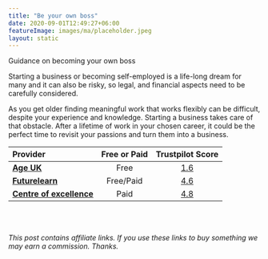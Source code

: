 ```yaml
---
title: "Be your own boss"
date: 2020-09-01T12:49:27+06:00
featureImage: images/ma/placeholder.jpeg
layout: static
---
```


Guidance on becoming your own boss

Starting a business or becoming self-employed is a life-long dream for many and it can also be risky, so legal, and financial aspects need to be carefully considered.

As you get older finding meaningful work that works flexibly can be difficult, despite your experience and knowledge. Starting a business takes care of that obstacle. After a lifetime of work in your chosen career, it could be the perfect time to revisit your passions and turn them into a business.

| Provider      | Free or Paid  |  Trustpilot Score  |
| :-----------          | :--------------:      |  :--------------:         |
| [**Age UK**](https://www.ageuk.org.uk/information-advice/work-learning/looking-for-work/be-your-own-boss/) | Free | [1.6](https://www.trustpilot.com/review/ageuk.co.uk) | 
| [**Futurelearn**](https://www.futurelearn.com/courses/starting-a-business-1) | Free/Paid | [4.6](https://www.trustpilot.com/review/www.futurelearn.com) | 
| [**Centre of excellence**](https://www.centreofexcellence.com/) | Paid | [4.8](https://uk.trustpilot.com/review/www.centreofexcellence.com) | 
  

<br/><br/>

*This post contains affiliate links. If you use these links to buy something we may
earn a commission. Thanks.*






